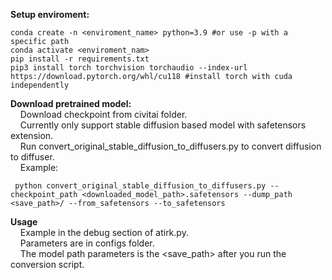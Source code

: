 **Setup enviroment:**
```
conda create -n <enviroment_name> python=3.9 #or use -p with a specific path
conda activate <enviroment_nam> 
pip install -r requirements.txt
pip3 install torch torchvision torchaudio --index-url https://download.pytorch.org/whl/cu118 #install torch with cuda independently 
```
**Download pretrained model:** <br>
 &nbsp;&nbsp;&nbsp;&nbsp;Download checkpoint from civitai folder. <br>
 &nbsp;&nbsp;&nbsp;&nbsp;Currently only support stable diffusion based model with safetensors extension. <br>
 &nbsp;&nbsp;&nbsp;&nbsp;Run convert_original_stable_diffusion_to_diffusers.py to convert diffusion to diffuser. <br>
 &nbsp;&nbsp;&nbsp;&nbsp;Example: 
 ```
  python convert_original_stable_diffusion_to_diffusers.py --checkpoint_path <downloaded_model_path>.safetensors --dump_path <save_path>/ --from_safetensors --to_safetensors
 ```
 **Usage** <br> 
 &nbsp;&nbsp;&nbsp;&nbsp;Example in the debug section of atirk.py. <br>
 &nbsp;&nbsp;&nbsp;&nbsp;Parameters are in configs folder. <br>
 &nbsp;&nbsp;&nbsp;&nbsp;The model path parameters is the <save_path> after you run the conversion script. <br>
